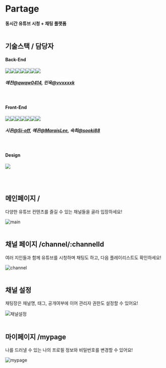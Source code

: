 # Partage

**동시간 유튜브 시청 + 채팅 플랫폼**
<br/>
<br/>

## **기술스택 / 담당자**

#### **Back-End**

<img src="https://img.shields.io/badge/Java-ff4000?style=flat"/><img src="https://img.shields.io/badge/Spring-18d100?style=flat"/><img src="https://img.shields.io/badge/Spring Boot-18d100?style=flat"/><img src="https://img.shields.io/badge/Spring Security-18d100?style=flat"/><img src="https://img.shields.io/badge/MySQL-00b0bd?style=flat"/><img src="https://img.shields.io/badge/Redis-ff0000?style=flat"/><img src="https://img.shields.io/badge/Swagger-15b800?style=flat"/>

##### 예찬[@qwqw0414](https://github.com/qwqw0414), 민욱[@vvxxxxk](https://github.com/vvxxxxk)

<br/>

#### **Front-End**

<img src="https://img.shields.io/badge/Next.js-000000?style=flat"/><img src="https://img.shields.io/badge/Typescript-005ADC?style=flat"/><img src="https://img.shields.io/badge/Yarn berry-00ccf5?style=flat"/><img src="https://img.shields.io/badge/Tailwind CSS-00a3f5?style=flat"/><img src="https://img.shields.io/badge/ESLint-7f5cff?style=flat"/><img src="https://img.shields.io/badge/Prettier-ff745c?style=flat"/><img src="https://img.shields.io/badge/Zustand-ffae00?style=flat"/>

##### 시온[@Si-off](https://github.com/Si-off), 예은[@MaraisLee](https://github.com/MaraisLee), 숙희[@sooki88](https://github.com/sooki88)

<br/>

#### **Design**

<img src="https://img.shields.io/badge/Figma-ff007b?style=flat"/>

<br/><br/>

## **메인페이지 /**

다양한 유튜브 컨텐츠를 즐길 수 있는 채널들을 골라 입장하세요!

![main](https://github.com/Team-Partage/partage_web/assets/131663155/be9dec2d-cf20-4bc9-8ec2-f1f4c24d98fe)
<br/>
<br/>

## **채널 페이지 /channel/:channelId**

여러 지인들과 함께 유튜브를 시청하며 채팅도 하고, 다음 플레이리스트도 확인하세요!

![channel](https://github.com/Team-Partage/partage_web/assets/131663155/2cd6cec2-ff55-4418-88f1-657c7aecac27)
<br/>
<br/>

## **채널 설정**

채팅장은 채널명, 태그, 공개여부에 이어 관리자 권한도 설정할 수 있어요!

![채널설정](https://github.com/Team-Partage/partage_web/assets/131663155/6c7f5d1a-31da-4cc2-b20c-b03e3c938efd)
<br/>
<br/>

## **마이페이지 /mypage**

나를 드러낼 수 있는 나의 프로필 정보와 비밀번호를 변경할 수 있어요!

![mypage](https://github.com/Team-Partage/partage_web/assets/131663155/8d826348-ff1e-4bc9-94c2-0efca160e29e)
